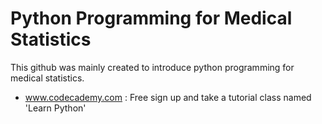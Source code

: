 # Python Programming for Medical Statistics

This github was mainly created to introduce python programming for medical statistics.

 - www.codecademy.com : Free sign up and take a tutorial class named 'Learn Python'
